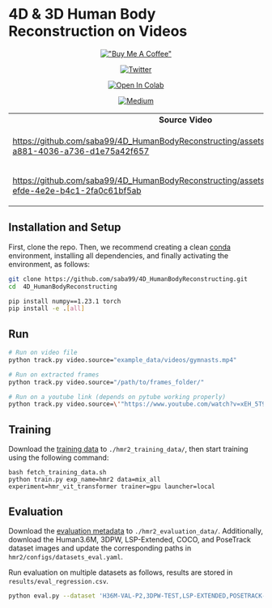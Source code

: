 # 4D & 3D Human Body Reconstruction on Videos 

<div align="center">

[!["Buy Me A Coffee"](https://www.buymeacoffee.com/assets/img/custom_images/orange_img.png)](https://www.buymeacoffee.com/sabahesaraY)

[![Twitter](https://img.shields.io/twitter/follow/sabahesaraki?style=social)](https://twitter.com/saba_hesaraki)

[![Open In Colab](https://colab.research.google.com/assets/colab-badge.svg)](https://colab.research.google.com/drive/1g5qxi6Oibd6RtmCqaMlRa62FlJPJENFB#scrollTo=XoBvsEG9Xuub) 

[![Medium](https://img.shields.io/badge/Medium-12100E?style=for-the-badge&logo=medium&logoColor=white
)](https://medium.com/@saba99)

</div>

<table class="center">

<tr>
  <td style="text-align:center;"><b>Source Video</b></td>
  <td style="text-align:center;"><b>Recounstruction Video</b></td>
  
</tr>  

<tr>
   <td>
    

https://github.com/saba99/4D_HumanBodyReconstructing/assets/33378412/3d278a29-a881-4036-a736-d1e75a42f657


   </td>
   <td>
 
https://github.com/saba99/4D_HumanBodyReconstructing/assets/33378412/bd958d64-44fe-4786-be67-0ec1b108dcc2

   </td>
</tr>
<tr>
   <td>
    

https://github.com/saba99/4D_HumanBodyReconstructing/assets/33378412/0fa04b71-efde-4e2e-b4c1-2fa0c61bf5ab


   </td>
   <td>




https://github.com/saba99/4D_HumanBodyReconstructing/assets/33378412/f48d3769-dfe7-4a38-8117-5f7b07f56ac1




   </td>
</tr>

</table>





## Installation and Setup
First, clone the repo. Then, we recommend creating a clean [conda](https://docs.conda.io/) environment, installing all dependencies, and finally activating the environment, as follows:
```bash
git clone https://github.com/saba99/4D_HumanBodyReconstructing.git
cd  4D_HumanBodyReconstructing
```

```bash
pip install numpy==1.23.1 torch
pip install -e .[all]
```


## Run 

```bash
# Run on video file
python track.py video.source="example_data/videos/gymnasts.mp4"

# Run on extracted frames
python track.py video.source="/path/to/frames_folder/"

# Run on a youtube link (depends on pytube working properly)
python track.py video.source=\'"https://www.youtube.com/watch?v=xEH_5T9jMVU"\'
```

## Training
Download the [training data](https://www.dropbox.com/sh/mjdwu59fxuhls5h/AACQ6FCGSrggUXmRzuubRHXIa) to `./hmr2_training_data/`, then start training using the following command:
```
bash fetch_training_data.sh
python train.py exp_name=hmr2 data=mix_all experiment=hmr_vit_transformer trainer=gpu launcher=local
```

## Evaluation
Download the [evaluation metadata](https://www.dropbox.com/scl/fi/kl79djemdgqcl6d691er7/hmr2_evaluation_data.tar.gz?rlkey=ttmbdu3x5etxwqqyzwk581zjl) to `./hmr2_evaluation_data/`. Additionally, download the Human3.6M, 3DPW, LSP-Extended, COCO, and PoseTrack dataset images and update the corresponding paths in  `hmr2/configs/datasets_eval.yaml`.

Run evaluation on multiple datasets as follows, results are stored in `results/eval_regression.csv`. 
```bash
python eval.py --dataset 'H36M-VAL-P2,3DPW-TEST,LSP-EXTENDED,POSETRACK-VAL,COCO-VAL' 
```

 

 

 
